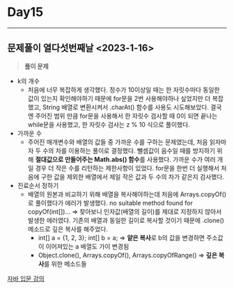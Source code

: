# Day15

---

## 문제풀이 열다섯번째날 <2023-1-16>

> **********풀이 문제**********
>
- k의 개수
    - 처음에 너무 복잡하게 생각했다. 정수가 10이상일 때는 한 자릿수마다 동일한 값이 있는지 확인해야하기 때문에 for문을 2번 사용해야하나 싶었지만 더 복잡했고, String 배열로 변환시켜서 .charAt() 함수를 사용도 시도해보았다. 결국엔 주어진 범위 만큼 for문을 사용해서 한 자릿수 검사할 때 0이 되면 끝나는 while문을 사용했고, 한 자릿수 검사는 z % 10 식으로 풀이했다.
- 가까운 수
    - 주어진 매개변수와 배열의 값들 중 가까운 수를 구하는 문제였는데, 처음 읽자마자 두 수의 차를 이용하는 풀이로 결정했다. 뺄셈값이 음수일 때를 방지하기 위해 **절대값으로 만들어주는 Math.abs() 함수**를 사용했다. 가까운 수가 여러 개일 경우 더 작은 수를 리턴하는 제한사항이 있었다. for문을 한번 더 실행해서 처음에 구한 값을 제외한 배열에서 제일 작은 값과 두 수의 차가 같은지 검사했다.
- 진료순서 정하기
    - 배열의 원본과 비교하기 위해 배열을 복사해야하는데 처음에 Arrays.copyOf()로 풀이했다가 에러가 발생했다. no suitable method found for copyOf(int[])… ⇒ 찾아보니 인자값(배열의 길이)를 제대로 지정하지 않아서 발생한 에러였다. 기존의 배열과 동일한 길이로 복사할 것이기 때문에 .clone() 메소드로 깊은 복사를 해주었다.
        - int[] a = {1, 2, 3}; int[] b = a; ⇒ **얕은 복사**로 b의 값을 변경하면 주소값이 이어져있는 a 배열도 가이 변경됨
        - Object.clone(), Arrays.copyOf(), Arrays.copyOfRange() ⇒ **깊은 복사**를 위한 메소드들

[자바 입문 강의](https://www.notion.so/e983fc9d47fd4c0b9ab35736addb7d14)
